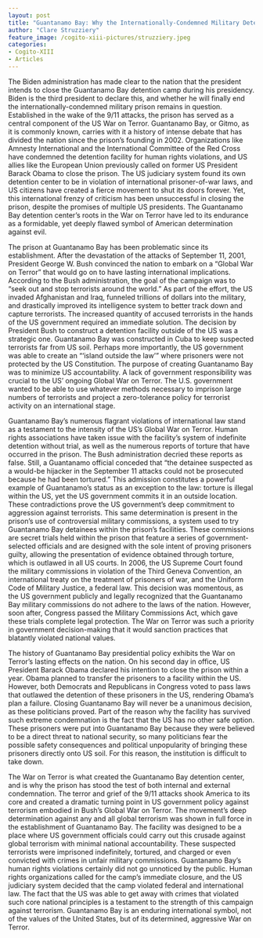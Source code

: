 ```yaml
---
layout: post
title: "Guantanamo Bay: Why the Internationally-Condemned Military Detention Center Has Still Not Closed"
author: "Clare Struzziery"
feature_image: /cogito-xiii-pictures/struzziery.jpeg
categories:
- Cogito-XIII
- Articles
---
```

The Biden administration has made clear to the nation that the president intends to close the Guantanamo Bay detention camp during his presidency. Biden is the third president to declare this, and whether he will finally end the internationally-condemned military prison remains in question. Established in the wake of the 9/11 attacks, the prison has served as a central component of the US War on Terror. Guantanamo Bay, or Gitmo, as it is commonly known, carries with it a history of intense debate that has divided the nation since the prison’s founding in 2002. Organizations like Amnesty International and the International Committee of the Red Cross have condemned the detention facility for human rights violations, and US allies like the European Union previously called on former US President Barack Obama to close the prison. The US judiciary system found its own detention center to be in violation of international prisoner-of-war laws, and US citizens have created a fierce movement to shut its doors forever. Yet, this international frenzy of criticism has been unsuccessful in closing the prison, despite the promises of multiple US presidents. The Guantanamo Bay detention center’s roots in the War on Terror have led to its endurance as a formidable, yet deeply flawed symbol of American determination against evil.  

The prison at Guantanamo Bay has been problematic since its establishment. After the devastation of the attacks of September 11, 2001, President George W. Bush convinced the nation to embark on a “Global War on Terror” that would go on to have lasting international implications. According to the Bush administration, the goal of the campaign was to “seek out and stop terrorists around the world.”  As part of the effort, the US invaded Afghanistan and Iraq, funneled trillions of dollars into the military, and drastically improved its intelligence system to better track down and capture terrorists. The increased quantity of accused terrorists in the hands of the US government required an immediate solution. The decision by President Bush to construct a detention facility outside of the US was a strategic one. Guantanamo Bay was constructed in Cuba to keep suspected terrorists far from US soil. Perhaps more importantly, the US government was able to create an “‘island outside the law’” where prisoners were not protected by the US Constitution. The purpose of creating Guantanamo Bay was to minimize US accountability. A lack of government responsibility was crucial to the US’ ongoing Global War on Terror. The U.S. government wanted to be able to use whatever methods necessary to imprison large numbers of terrorists and project a zero-tolerance policy for terrorist activity on an international stage. 

Guantanamo Bay’s numerous flagrant violations of international law stand as a testament to the intensity of the US’s Global War on Terror. Human rights associations have taken issue with the facility’s system of indefinite detention without trial, as well as the numerous reports of torture that have occurred in the prison. The Bush administration decried these reports as false. Still, a Guantanamo official conceded that “the detainee suspected as a would-be hijacker in the September 11 attacks could not be prosecuted because he had been tortured.”  This admission constitutes a powerful example of Guantanamo’s status as an exception to the law: torture is illegal within the US, yet the US government commits it in an outside location. These contradictions prove the US government’s deep commitment to aggression against terrorists. This same determination is present in the prison’s use of controversial military commissions, a system used to try Guantanamo Bay detainees within the prison’s facilities. These commissions are secret trials held within the prison that feature a series of government-selected officials and are designed with the sole intent of proving prisoners guilty, allowing the presentation of evidence obtained through torture, which is outlawed in all US courts. In 2006, the US Supreme Court found the military commissions in violation of the Third Geneva Convention, an international treaty on the treatment of prisoners of war, and the Uniform Code of Military Justice, a federal law. This decision was momentous, as the US government publicly and legally recognized that the Guantanamo Bay military commissions do not adhere to the laws of the nation. However, soon after, Congress passed the Military Commissions Act, which gave these trials complete legal protection. The War on Terror was such a priority in government decision-making that it would sanction practices that blatantly violated national values. 

The history of Guantanamo Bay presidential policy exhibits the War on Terror’s lasting effects on the nation. On his second day in office, US President Barack Obama declared his intention to close the prison within a year. Obama planned to transfer the prisoners to a facility within the US. However, both Democrats and Republicans in Congress voted to pass laws that outlawed the detention of these prisoners in the US, rendering Obama’s plan a failure. Closing Guantanamo Bay will never be a unanimous decision, as these politicians proved. Part of the reason why the facility has survived such extreme condemnation is the fact that the US has no other safe option. These prisoners were put into Guantanamo Bay because they were believed to be a direct threat to national security, so many politicians fear the possible safety consequences and political unpopularity of bringing these prisoners directly onto US soil. For this reason, the institution is difficult to take down. 

The War on Terror is what created the Guantanamo Bay detention center, and is why the prison has stood the test of both internal and external condemnation. The terror and grief of the 9/11 attacks shook America to its core and created a dramatic turning point in US government policy against terrorism embodied in Bush’s Global War on Terror. The movement’s deep determination against any and all global terrorism was shown in full force in the establishment of Guantanamo Bay. The facility was designed to be a place where US government officials could carry out this crusade against global terrorism with minimal national accountability. These suspected terrorists were imprisoned indefinitely, tortured, and charged or even convicted with crimes in unfair military commissions. Guantanamo Bay’s human rights violations certainly did not go unnoticed by the public. Human rights organizations called for the camp’s immediate closure, and the US judiciary system decided that the camp violated federal and international law. The fact that the US was able to get away with crimes that violated such core national principles is a testament to the strength of this campaign against terrorism. Guantanamo Bay is an enduring international symbol, not of the values of the United States, but of its determined, aggressive War on Terror.